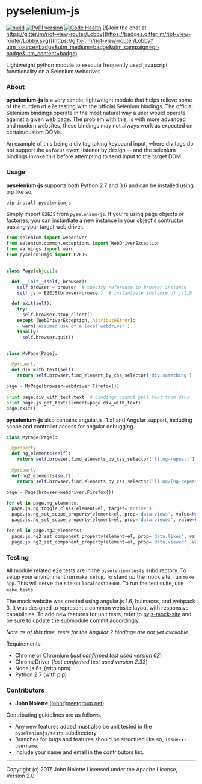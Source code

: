 # pyselenium-js

[![build](https://travis-ci.org/neetjn/pyselenium-js.svg?branch=master)](https://travis-ci.org/neetjn/pyselenium-js)
[![PyPI version](https://badge.fury.io/py/pyseleniumjs.svg)](https://badge.fury.io/py/pyseleniumjs)
[![Code Health](https://landscape.io/github/neetjn/pyselenium-js/master/landscape.svg?style=flat)](https://landscape.io/github/neetjn/pyselenium-js/master)
[![Join the chat at https://gitter.im/riot-view-router/Lobby](https://badges.gitter.im/riot-view-router/Lobby.svg)](https://gitter.im/riot-view-router/Lobby?utm_source=badge&utm_medium=badge&utm_campaign=pr-badge&utm_content=badge)

Lightweight python module to execute frequently used javascript functionality on a Selenium webdriver.

### About
**pyselenium-js** is a very simple, lightweight module that helps relieve some of the burden of e2e testing with the official Selenium bindings.
The official Selenium bindings operate in the most natural way a user would operate against a given web page.
The problem with this, is with more advanced and modern websites, these bindings may not always work as expected on certain/custom DOMs.

An example of this being a div tag taking keyboard input, where div tags do not support the `onfocus` event listener by design -- and the selenium bindings invoke this before attempting to send input to the target DOM.

### Usage
**pyselenium-js** supports both Python 2.7 and 3.6 and can be installed using pip like so,

```bash
pip install pyseleniumjs
```

Simply import `E2EJS` from `pyselenium-js`.
If you're using page objects or factories, you can instantiate a new instance in your object's sontructor passing your target web driver.

```python
from selenium import webdriver
from selenium.common.exceptions import WebDriverException
from warnings import warn
from pyseleniumjs import E2EJS


class Page(object):

  def __init__(self, browser):
    self.browser = browser  # specify reference to browser instance
    self.js = E2EJS(browser=browser)  # instantiate instance of jslib

  def exit(self):
    try:
      self.browser.stop_client()
    except (WebDriverException, AttributeError):
      warn('Assumed use of a local webdriver')
    finally:
      self.browser.quit()


class MyPage(Page):

  @property
  def div_with_text(self):
    return self.browser.find_element_by_css_selector('div.something')

page = MyPage(browser=webdriver.Firefox())

print page.div_with_text.text  # bindings cannot pull text from divs
print page.js.get_text(element=page.div_with_text)
page.exit()
```

**pyselenium-js** also contains angular.js (1.x) and Angular support, including scope and controller access for angular debugging.

```python
class MyPage(Page):

  @property
  def ng_elements(self):
    return self.browser.find_elements_by_css_selector('li[ng-repeat]')

  @property
  def ng2_elements(self):
    return self.browser.find_elements_by_css_selector('li.ng2[ng-repeat]')

page = Page(browser=webdriver.Firefox())

for el in page.ng_elements:
  page.js.ng_toggle_class(element=el, target='active')
  page.js.ng_set_scope_property(element=el, prop='data.views', value=None)
  page.js.ng_set_scope_property(element=el, prop='data.viewed', value=False)

for el in page.ng2_elements:
  page.js.ng2_set_component_property(element=el, prop='data.likes', value=0)
  page.js.ng2_set_component_property(element=el, prop='data.viewed', value=False)
```

### Testing

All module related e2e tests are in the `pyselenium/tests` subdirectory. To setup your environment run `make setup`. To stand up the mock site, run `make app`. This will serve the site on `localhost:3000`. To run the test suite, use `make tests`.

The mock website was created using angular.js 1.6, bulmacss, and webpack 3. It was designed to represent a common website layout with responsive capabilities. To add new features for unit tests, refer to [pyjs-mock-site](https://github.com/neetjn/pysjs-mock-site) and be sure to update the submodule commit accordingly.

*Note as of this time, tests for the Angular 2 bindings are not yet available.*

Requirements:
* Chrome or Chromium (*last confirmed test used version 62*)
* ChromeDriver (*last confirmed test used version 2.33*)
* Node.js 6+ (with npm)
* Python 2.7 (with pip)

### Contributors

* **John Nolette** (john@neetgroup.net)

Contributing guidelines are as follows,

* Any new features added must also be unit tested in the `pyseleniumjs/tests` subdirectory.
* Branches for bugs and features should be structued like so, `issue-x-username`.
* Include your name and email in the contributors list.

---

Copyright (c) 2017 John Nolette Licensed under the Apache License, Version 2.0.
